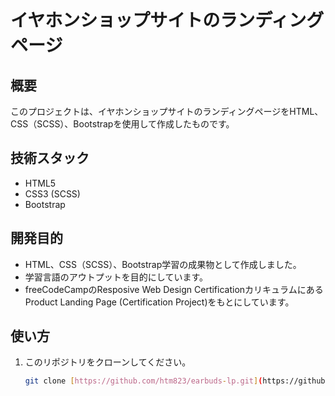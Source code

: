# イヤホンショップサイトのランディングページ

## 概要
このプロジェクトは、イヤホンショップサイトのランディングページをHTML、CSS（SCSS）、Bootstrapを使用して作成したものです。

## 技術スタック
* HTML5
* CSS3 (SCSS)
* Bootstrap

## 開発目的
* HTML、CSS（SCSS）、Bootstrap学習の成果物として作成しました。
* 学習言語のアウトプットを目的にしています。
* freeCodeCampのResposive Web Design CertificationカリキュラムにあるProduct Landing Page (Certification Project)をもとにしています。

## 使い方
1. このリポジトリをクローンしてください。
   ```bash
   git clone [https://github.com/htm823/earbuds-lp.git](https://github.com/htm823/earbuds-lp.git)
